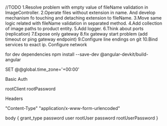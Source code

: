 //TODO
1.Resolve problem with empty value of fileName validation in ImageController.
2.Operate files without extension in name. And develop mechanism fo touching and detaching extension to fileName.
3.Move same logic related with fileName validation in separated method.
4.Add collection of image paths to product entity.
5.Add logger.
6.Think about ports (replication)
7.Expose only gateway
8.fix gateway start problem (add timeout or ping gateway endpoint)
9.Configure line endings on git
10.Bind services to exact ip. Configure network

for dev dependencies npm install --save-dev @angular-devkit/build-angular

SET @@global.time_zone='+00:00'

Basic Auth

rootClient
rootPassword

Headers

"Content-Type" "application/x-www-form-urlencoded"

body {
grant_type password
user rootUser
password rootUserPassword
}